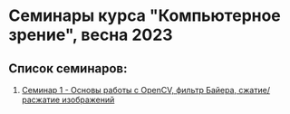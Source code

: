 # Семинары курса "Компьютерное зрение", весна 2023

## Список семинаров:

1. [Семинар 1 - Основы работы с OpenCV, фильтр Байера, сжатие/расжатие изображений](seminars/seminar_01/Seminar_01.ipynb)
